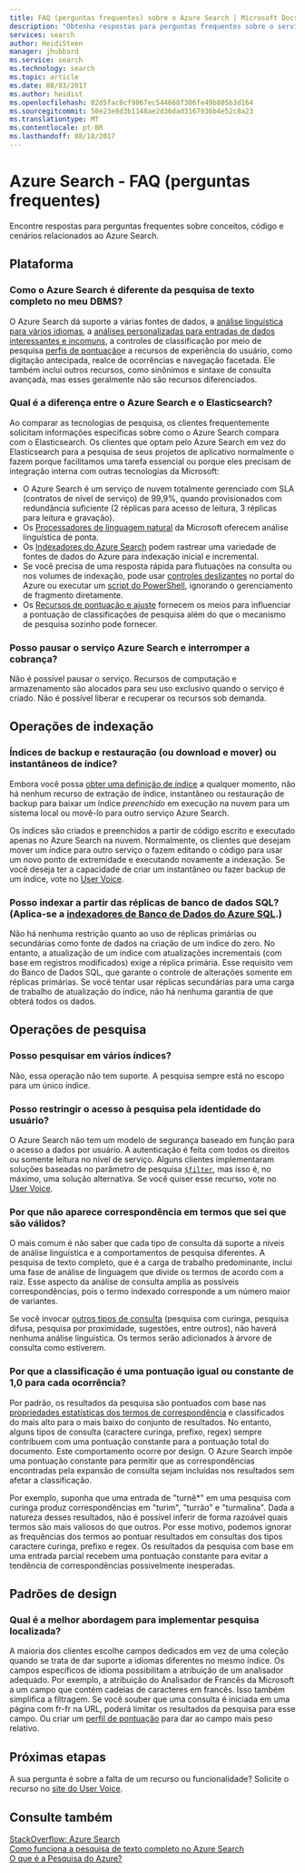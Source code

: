 ```yaml
---
title: FAQ (perguntas frequentes) sobre o Azure Search | Microsoft Docs
description: "Obtenha respostas para perguntas frequentes sobre o serviço Microsoft Azure Search"
services: search
author: HeidiSteen
manager: jhubbard
ms.service: search
ms.technology: search
ms.topic: article
ms.date: 08/03/2017
ms.author: heidist
ms.openlocfilehash: 02d5fac8cf9067ec544668f306fe49b805b3d164
ms.sourcegitcommit: 50e23e8d3b1148ae2d36dad3167936b4e52c8a23
ms.translationtype: MT
ms.contentlocale: pt-BR
ms.lasthandoff: 08/18/2017
---
```

# <a name="azure-search---frequently-asked-questions-faq"></a>Azure Search - FAQ (perguntas frequentes)
 
 Encontre respostas para perguntas frequentes sobre conceitos, código e cenários relacionados ao Azure Search.

## <a name="platform"></a>Plataforma

### <a name="how-is-azure-search-different-from-full-text-search-in-my-dbms"></a>Como o Azure Search é diferente da pesquisa de texto completo no meu DBMS?

O Azure Search dá suporte a várias fontes de dados, a [análise linguística para vários idiomas](https://docs.microsoft.com/rest/api/searchservice/language-support), a [análises personalizadas para entradas de dados interessantes e incomuns](https://docs.microsoft.com/rest/api/searchservice/custom-analyzers-in-azure-search), a controles de classificação por meio de pesquisa [perfis de pontuação](https://docs.microsoft.com/rest/api/searchservice/add-scoring-profiles-to-a-search-index)e a recursos de experiência do usuário, como digitação antecipada, realce de ocorrências e navegação facetada. Ele também inclui outros recursos, como sinônimos e sintaxe de consulta avançada, mas esses geralmente não são recursos diferenciados.

### <a name="what-is-the-difference-between-azure-search-and-elasticsearch"></a>Qual é a diferença entre o Azure Search e o Elasticsearch?

Ao comparar as tecnologias de pesquisa, os clientes frequentemente solicitam informações específicas sobre como o Azure Search compara com o Elasticsearch. Os clientes que optam pelo Azure Search em vez do Elasticsearch para a pesquisa de seus projetos de aplicativo normalmente o fazem porque facilitamos uma tarefa essencial ou porque eles precisam de integração interna com outras tecnologias da Microsoft:

+ O Azure Search é um serviço de nuvem totalmente gerenciado com SLA (contratos de nível de serviço) de 99,9%, quando provisionados com redundância suficiente (2 réplicas para acesso de leitura, 3 réplicas para leitura e gravação).
+ Os [Processadores de linguagem natural](https://docs.microsoft.com/rest/api/searchservice/language-support) da Microsoft oferecem análise linguística de ponta.  
+ Os [Indexadores do Azure Search](search-indexer-overview.md) podem rastrear uma variedade de fontes de dados do Azure para indexação inicial e incremental.
+ Se você precisa de uma resposta rápida para flutuações na consulta ou nos volumes de indexação, pode usar [controles deslizantes](search-manage.md#scale-up-or-down) no portal do Azure ou executar um [script do PowerShell](search-manage-powershell.md), ignorando o gerenciamento de fragmento diretamente.  
+ Os [Recursos de pontuação e ajuste](https://docs.microsoft.com/rest/api/searchservice/add-scoring-profiles-to-a-search-index) fornecem os meios para influenciar a pontuação de classificações de pesquisa além do que o mecanismo de pesquisa sozinho pode fornecer. 

### <a name="can-i-pause-azure-search-service-and-stop-billing"></a>Posso pausar o serviço Azure Search e interromper a cobrança?

Não é possível pausar o serviço. Recursos de computação e armazenamento são alocados para seu uso exclusivo quando o serviço é criado. Não é possível liberar e recuperar os recursos sob demanda. 

## <a name="indexing-operations"></a>Operações de indexação

### <a name="backup-and-restore-or-download-and-move-indexes-or-index-snapshots"></a>Índices de backup e restauração (ou download e mover) ou instantâneos de índice?

Embora você possa [obter uma definição de índice](https://docs.microsoft.com/rest/api/searchservice/get-index) a qualquer momento, não há nenhum recurso de extração de índice, instantâneo ou restauração de backup para baixar um índice *preenchido* em execução na nuvem para um sistema local ou movê-lo para outro serviço Azure Search. 

Os índices são criados e preenchidos a partir de código escrito e executado apenas no Azure Search na nuvem. Normalmente, os clientes que desejam mover um índice para outro serviço o fazem editando o código para usar um novo ponto de extremidade e executando novamente a indexação. Se você deseja ter a capacidade de criar um instantâneo ou fazer backup de um índice, vote no [User Voice](https://feedback.azure.com/forums/263029-azure-search/suggestions/8021610-backup-snapshot-of-index).

### <a name="can-i-index-from-sql-database-replicas-applies-to-azure-sql-database-indexershttpsdocsmicrosoftcomazuresearchsearch-howto-connecting-azure-sql-database-to-azure-search-using-indexers"></a>Posso indexar a partir das réplicas de banco de dados SQL? (Aplica-se a [indexadores de Banco de Dados do Azure SQL](https://docs.microsoft.com/azure/search/search-howto-connecting-azure-sql-database-to-azure-search-using-indexers).)

 Não há nenhuma restrição quanto ao uso de réplicas primárias ou secundárias como fonte de dados na criação de um índice do zero. No entanto, a atualização de um índice com atualizações incrementais (com base em registros modificados) exige a réplica primária. Esse requisito vem do Banco de Dados SQL, que garante o controle de alterações somente em réplicas primárias. Se você tentar usar réplicas secundárias para uma carga de trabalho de atualização do índice, não há nenhuma garantia de que obterá todos os dados.

## <a name="search-operations"></a>Operações de pesquisa

### <a name="can-i-search-across-multiple-indexes"></a>Posso pesquisar em vários índices?

Não, essa operação não tem suporte. A pesquisa sempre está no escopo para um único índice.

### <a name="can-i-restrict-search-corpus-access-by-user-identity"></a>Posso restringir o acesso à pesquisa pela identidade do usuário?

O Azure Search não tem um modelo de segurança baseado em função para o acesso a dados por usuário. A autenticação é feita com todos os direitos ou somente leitura no nível de serviço. Alguns clientes implementaram soluções baseadas no parâmetro de pesquisa [ `$filter`](https://docs.microsoft.com/rest/api/searchservice/search-documents), mas isso é, no máximo, uma solução alternativa. Se você quiser esse recurso, vote no [User Voice](https://feedback.azure.com/forums/263029-azure-search/category/86074-security).

### <a name="why-are-there-zero-matches-on-terms-i-know-to-be-valid"></a>Por que não aparece correspondência em termos que sei que são válidos?

O mais comum é não saber que cada tipo de consulta dá suporte a níveis de análise linguística e a comportamentos de pesquisa diferentes. A pesquisa de texto completo, que é a carga de trabalho predominante, inclui uma fase de análise de linguagem que divide os termos de acordo com a raiz. Esse aspecto da análise de consulta amplia as possíveis correspondências, pois o termo indexado corresponde a um número maior de variantes.

Se você invocar [outros tipos de consulta](https://docs.microsoft.com/rest/api/searchservice/lucene-query-syntax-in-azure-search) (pesquisa com curinga, pesquisa difusa, pesquisa por proximidade, sugestões, entre outros), não haverá nenhuma análise linguística. Os termos serão adicionados à árvore de consulta como estiverem. 

### <a name="why-is-the-search-rank-a-constant-or-equal-score-of-10-for-every-hit"></a>Por que a classificação é uma pontuação igual ou constante de 1,0 para cada ocorrência?

Por padrão, os resultados da pesquisa são pontuados com base nas [propriedades estatísticas dos termos de correspondência](search-lucene-query-architecture.md#stage-4-scoring) e classificados do mais alto para o mais baixo do conjunto de resultados. No entanto, alguns tipos de consulta (caractere curinga, prefixo, regex) sempre contribuem com uma pontuação constante para a pontuação total do documento. Este comportamento ocorre por design. O Azure Search impõe uma pontuação constante para permitir que as correspondências encontradas pela expansão de consulta sejam incluídas nos resultados sem afetar a classificação. 

Por exemplo, suponha que uma entrada de "turnê*" em uma pesquisa com curinga produz correspondências em "turim", "turrão" e "turmalina". Dada a natureza desses resultados, não é possível inferir de forma razoável quais termos são mais valiosos do que outros. Por esse motivo, podemos ignorar as frequências dos termos ao pontuar resultados em consultas dos tipos caractere curinga, prefixo e regex. Os resultados da pesquisa com base em uma entrada parcial recebem uma pontuação constante para evitar a tendência de correspondências possivelmente inesperadas.

## <a name="design-patterns"></a>Padrões de design

### <a name="what-is-the-best-approach-for-implementing-localized-search"></a>Qual é a melhor abordagem para implementar pesquisa localizada?

A maioria dos clientes escolhe campos dedicados em vez de uma coleção quando se trata de dar suporte a idiomas diferentes no mesmo índice. Os campos específicos de idioma possibilitam a atribuição de um analisador adequado. Por exemplo, a atribuição do Analisador de Francês da Microsoft a um campo que contém cadeias de caracteres em francês. Isso também simplifica a filtragem. Se você souber que uma consulta é iniciada em uma página com fr-fr na URL, poderá limitar os resultados da pesquisa para esse campo. Ou criar um [perfil de pontuação](https://docs.microsoft.com/rest/api/searchservice/add-scoring-profiles-to-a-search-index) para dar ao campo mais peso relativo.

## <a name="next-steps"></a>Próximas etapas

A sua pergunta é sobre a falta de um recurso ou funcionalidade? Solicite o recurso no [site do User Voice](https://feedback.azure.com/forums/263029-azure-search).

## <a name="see-also"></a>Consulte também

 [StackOverflow: Azure Search](https://stackoverflow.com/questions/tagged/azure-search)   
 [Como funciona a pesquisa de texto completo no Azure Search](search-lucene-query-architecture.md)  
 [O que é a Pesquisa do Azure?](search-what-is-azure-search.md)

 